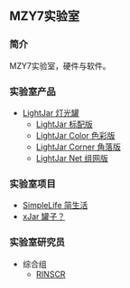 ## MZY7实验室

### 简介
MZY7实验室，硬件与软件。

### 实验室产品
- [LightJar 灯光罐](products/lightjar)
   - [LightJar 标配版](products/lightjar#lightjar-标配版)
   - [LightJar Color 色彩版](products/lightjar#lightjar-color-色彩版)
   - [LightJar Corner 角落版](products/lightjar#lightjar-corner-角落版)
   - [LightJar Net 组网版](products/lightjar#lightjar-net-组网版)

### 实验室项目
- [SimpleLife 简生活](projects/simple-life)
- [xJar 罐子？](projects/xjar)

### 实验室研究员
- 综合组
   - [RINSCR](https://github.com/rinscr3003)
